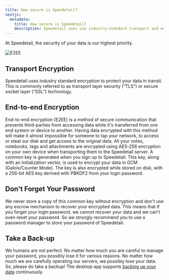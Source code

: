```yaml
---
title: How secure is Speedetail?
nextjs:
  metadata:
    title: How secure is Speedetail?
    description: Speedetail uses use industry-standard transport and end-to-end encryption technologies
---
```


At Speedetail, the security of your data is our highest priority.

![E2EE](/images/security_e2ee.png)

## Transport Encryption

Speedetail uses industry standard encryption to protect your data in transit. This is commonly referred to as transport layer security (“TLS”) or secure socket layer (“SSL”) technology.

## End-to-end Encryption

End-to-end encryption (E2EE) is a method of secure communication that prevents third-parties from accessing data while it's transferred from one end system or device to another.
Having data encrypted with this method will make it almost impossible for someone to tap your network, to access or steal our disk and get access to the original data.
All your notes, notebooks, tags and attachments are encrypted using AES-256 encryption on your own device when transporting them to the Speedetail server.
A common key is generated when you sign up to Speedetail.
This key, along with an initialization vector, is used to encrypt your data in GCM (Galois/Counter Mode).
The key is also encrypted while stored on disk, with a 256-bit AES key derived with PBKDF2 from your login password.

## Don't Forget Your Password

We never store a copy of this common key without encryption and don't use any escrow mechanism to recover your encrypted data. This means that if you forget your login password, we cannot recover your data and we can't even reset your password.
So we strongly recommend you to use a password manager to store your password of Speedetail.

## Take a Back-up

We humans are not perfect.
No matter how much you are careful to manage your password, you possibly lose it for various reasons.
No matter how much we are carefully operating our servers, we possibly lose your data.
So, please do take a backup!
The desktop app supports [backing up your data](/reference/data-backup) continuously.
